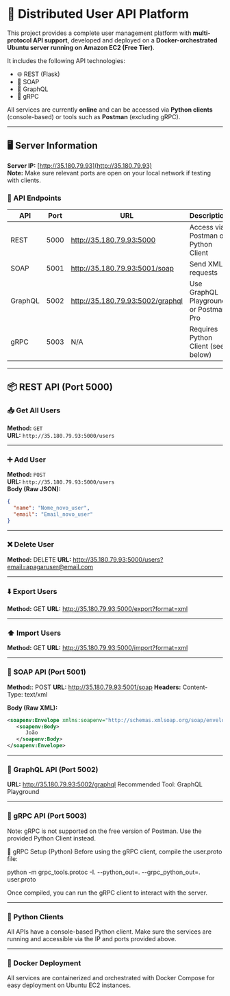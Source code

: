 # 🧩 Distributed User API Platform

This project provides a complete user management platform with **multi-protocol API support**, developed and deployed on a **Docker-orchestrated Ubuntu server running on Amazon EC2 (Free Tier)**.

It includes the following API technologies:

- 🌐 REST (Flask)
- 🧼 SOAP
- 🧬 GraphQL
- 🚀 gRPC

All services are currently **online** and can be accessed via **Python clients** (console-based) or tools such as **Postman** (excluding gRPC).

---

## 🖥️ Server Information

**Server IP:** [http://35.180.79.93](http://35.180.79.93)  
**Note:** Make sure relevant ports are open on your local network if testing with clients.

### 🔌 API Endpoints

| API      | Port  | URL                                  | Description                            |
|----------|-------|--------------------------------------|----------------------------------------|
| REST     | 5000  | http://35.180.79.93:5000             | Access via Postman or Python Client    |
| SOAP     | 5001  | http://35.180.79.93:5001/soap        | Send XML requests                      |
| GraphQL  | 5002  | http://35.180.79.93:5002/graphql     | Use GraphQL Playground or Postman Pro  |
| gRPC     | 5003  | N/A                                  | Requires Python Client (see below)     |

---

## 📦 REST API (Port 5000)

### 📥 Get All Users

**Method:** `GET`  
**URL:** `http://35.180.79.93:5000/users`

---

### ➕ Add User

**Method:** `POST`  
**URL:** `http://35.180.79.93:5000/users`  
**Body (Raw JSON):**
```json
{
  "name": "Nome_novo_user",
  "email": "Email_novo_user"
}
```
---


### ❌ Delete User

**Method:** DELETE
**URL:** http://35.180.79.93:5000/users?email=apagaruser@email.com

---

### ⬇️ Export Users

**Method:** GET
**URL:** http://35.180.79.93:5000/export?format=xml

---

### ⬆️ Import Users

**Method:** GET
**URL:** http://35.180.79.93:5000/import?format=xml

---

### 🧼 SOAP API (Port 5001)

**Method:**: POST
**URL:** http://35.180.79.93:5001/soap
**Headers:** Content-Type: text/xml

**Body (Raw XML):**
```xml
<soapenv:Envelope xmlns:soapenv="http://schemas.xmlsoap.org/soap/envelope/">
   <soapenv:Body>
      João
   </soapenv:Body>
</soapenv:Envelope>
```

---

### 🧬 GraphQL API (Port 5002)

**URL:** http://35.180.79.93:5002/graphql
Recommended Tool: GraphQL Playground

---

### 🚀 gRPC API (Port 5003)

Note: gRPC is not supported on the free version of Postman. Use the provided Python Client instead.

🔧 gRPC Setup (Python)
Before using the gRPC client, compile the user.proto file:

python -m grpc_tools.protoc -I. --python_out=. --grpc_python_out=. user.proto

Once compiled, you can run the gRPC client to interact with the server.

---

### 🐍 Python Clients
All APIs have a console-based Python client. Make sure the services are running and accessible via the IP and ports provided above.

---

### 🐳 Docker Deployment
All services are containerized and orchestrated with Docker Compose for easy deployment on Ubuntu EC2 instances.
